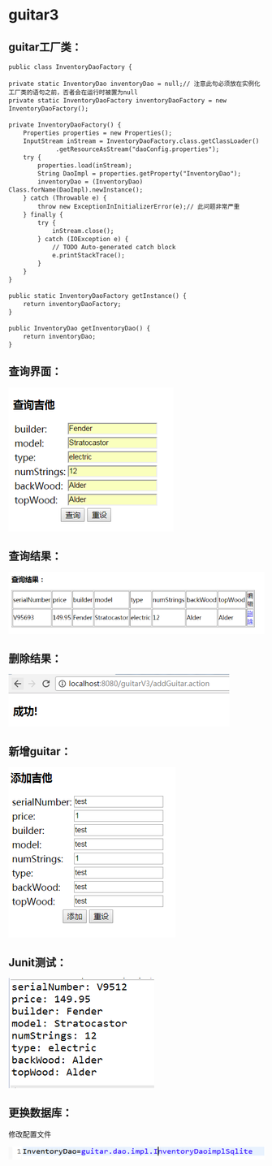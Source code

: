 # guitar3

guitar工厂类：
--------


    public class InventoryDaoFactory {

	private static InventoryDao inventoryDao = null;// 注意此句必须放在实例化工厂类的语句之前，否者会在运行时被置为null
	private static InventoryDaoFactory inventoryDaoFactory = new InventoryDaoFactory();

	private InventoryDaoFactory() {
		Properties properties = new Properties();
		InputStream inStream = InventoryDaoFactory.class.getClassLoader()
			     .getResourceAsStream("daoConfig.properties");
		try {
			properties.load(inStream);
			String DaoImpl = properties.getProperty("InventoryDao");
			inventoryDao = (InventoryDao) Class.forName(DaoImpl).newInstance();
		} catch (Throwable e) {
			throw new ExceptionInInitializerError(e);// 此问题非常严重
		} finally {
			try {
				inStream.close();
			} catch (IOException e) {
				// TODO Auto-generated catch block
				e.printStackTrace();
			}
		}
	}

	public static InventoryDaoFactory getInstance() {
		return inventoryDaoFactory;
	}

	public InventoryDao getInventoryDao() {
		return inventoryDao;
	}
  

查询界面：
------

![](https://github.com/xujianhui1995/guitar3/blob/master/search.PNG)

查询结果：
--------

![](https://github.com/xujianhui1995/guitar3/blob/master/list.PNG)

删除结果：
------

![](https://github.com/xujianhui1995/guitar3/blob/master/success.PNG)

新增guitar：
-----------

![](https://github.com/xujianhui1995/guitar3/blob/master/add.PNG)

Junit测试：
-------

![](https://github.com/xujianhui1995/guitar3/blob/master/test.PNG)

更换数据库：
---------
修改配置文件

![](https://github.com/xujianhui1995/guitar3/blob/master/config.PNG)




